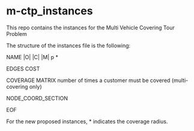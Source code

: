 # m-ctp_instances
This repo contains the instances for the Multi Vehicle Covering Tour Problem

The structure of the instances file is the following:

NAME
|O| |C| |M| p *

EDGES COST

COVERAGE MATRIX
number of times a customer must be covered (multi-covering only)

NODE_COORD_SECTION

EOF

For the new proposed instances, * indicates the coverage radius. 
